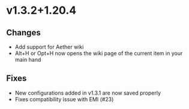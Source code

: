 # v1.3.2+1.20.4

## Changes

- Add support for Aether wiki
- Alt+H or Opt+H now opens the wiki page of the current item in your main hand

## Fixes

- New configurations added in v1.3.1 are now saved properly
- Fixes compatibility issue with EMI (#23)